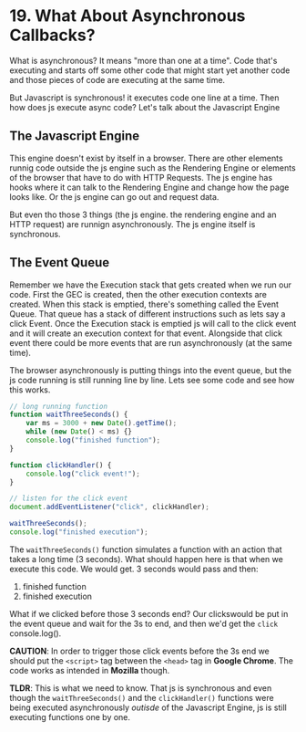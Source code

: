 # 19. What About Asynchronous Callbacks?

What is asynchronous? It means "more than one at a time". Code that's executing and starts off some other code that might start yet another code and those pieces of code are executing at the same time.

But Javascript is synchronous! it executes code one line at a time. Then how does js execute async code? Let's talk about the Javascript Engine

## The Javascript Engine

This engine doesn't exist by itself in a browser. There are other elements runnig code outside the js engine such as the Rendering Engine or elements of the browser that have to do with HTTP Requests. The js engine has hooks where it can talk to the Rendering Engine and change how the page looks like. Or the js engine can go out and request data.

But even tho those 3 things (the js engine. the rendering engine and an HTTP request) are runnign asynchronously. The js engine itself is synchronous.

## The Event Queue

Remember we have the Execution stack that gets created when we run our code. First the GEC is created, then the other execution contexts are created. When this stack is emptied, there's something called the Event Queue. That queue has a stack of different instructions such as lets say a click Event. Once the Execution stack is emptied js will call to the click event and it will create an execution context for that event. Alongside that click event there could be more events that are run asynchronously (at the same time).

The browser asynchronously is putting things into the event queue, but the js code running is still running line by line. Lets see some code and see how this works.

```js
// long running function
function waitThreeSeconds() {
    var ms = 3000 + new Date().getTime();
    while (new Date() < ms) {}
    console.log("finished function");
}

function clickHandler() {
    console.log("click event!");
}

// listen for the click event
document.addEventListener("click", clickHandler);

waitThreeSeconds();
console.log("finished execution");
```

The `waitThreeSeconds()` function simulates a function with an action that takes a long time (3 seconds). What should happen here is that when we execute this code. We would get. 3 seconds would pass and then:
1. finished function
2. finished execution

What if we clicked before those 3 seconds end? Our clickswould be put in the event queue and wait for the 3s to end, and then we'd get the `click` console.log().

**CAUTION**: In order to trigger those click events before the 3s end we should put the `<script>` tag between the `<head>` tag in **Google Chrome**. The code works as intended in **Mozilla** though.

**TLDR**: This is what we need to know. That js is synchronous and even though the `waitThreeSeconds()` and the `clickHandler()` functions were being executed asynchronously *outisde* of the Javascript Engine, js is still executing functions one by one.
